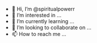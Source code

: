 - 👋 Hi, I’m @spiritualpowerr
- 👀 I’m interested in ...
- 🌱 I’m currently learning ...
- 💞️ I’m looking to collaborate on ...
- 📫 How to reach me ...

<!---
spiritualpowerr/spiritualpowerr is a ✨ special ✨ repository because its `README.md` (this file) appears on your GitHub profile.
You can click the Preview link to take a look at your changes.
--->
